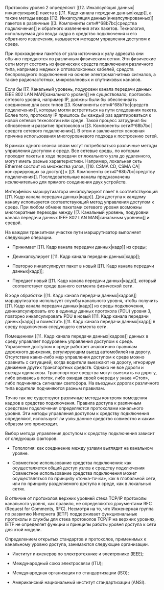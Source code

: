 Протоколы уровня 2 определяют [[12. Инкапсуляция данных|инкапсуляцию]] пакета в [[11. Кадр канала передачи данных|кадр]], а также методы ввода [[12. Инкапсуляция данных|инкапсулированных]] пакетов в различные [[3. Компоненты сети#^68b7bc|средства подключения]] и обратного извлечения этих пакетов. Технология, используемая для ввода кадра в средство подключения и его обратного извлечения, называется методом управления доступом к среде.

При прохождении пакетов от узла источника к узлу адресата они обычно передаются по различным физическим сетям. Эти физические сети могут состоять из физических средств подключения различного типа, например медных и оптоволоконных кабелей, средств беспроводного подключения на основе электромагнитных сигналов, а также радиочастотных, микроволновых и спутниковых каналов.

Если бы [[7. Канальный уровень, подуровни канала передачи данных IEEE 802 LAN MAN|канального уровня]] не существовало, протоколы сетевого уровня, например IP, должны были бы обеспечивать соединение для всех типов [[3. Компоненты сети#^68b7bc|средств подключения]], которые могли встретиться на пути следования пакета. Более того, протоколу IP пришлось бы каждый раз адаптироваться к новой сетевой технологии или среде. Такой процесс затруднил бы обновление и развитие протоколов и [[3. Компоненты сети#^68b7bc|средств сетевого подключения]]. В этом и заключается основная причина использования многоуровневого подхода к построению сетей.

В рамках одного сеанса связи могут потребоваться различные методы управления доступом к среде. Все сетевые среды, по которым проходят пакеты в ходе передачи от локального узла до удаленного, могут иметь разные характеристики. Например, локальная сеть Ethernet состоит из множества узлов, [[10. CSMA CD, CSMA CA|конкурирующих за доступ]] к [[3. Компоненты сети#^68b7bc|средству подключения]]. Последовательные каналы предназначены исключительно для прямого соединения двух устройств.

Интерфейсы маршрутизатора инкапсулируют пакет в соответствующий [[11. Кадр канала передачи данных|кадр]]. Для доступа к каждому каналу используется соответствующий метод управления доступом к среде. При любом обмене пакетами сетевого уровня возможны многократные переходы между [[7. Канальный уровень, подуровни канала передачи данных IEEE 802 LAN MAN|канальным уровнем]] и средой.

На каждом транзитном участке пути маршрутизатор выполняет следующие операции.

- Принимает [[11. Кадр канала передачи данных|кадр]] из среды;

- Деинкапсулирует [[11. Кадр канала передачи данных|кадр]];

- Повторно инкапсулирует пакет в новый [[11. Кадр канала передачи данных|кадр]];

- Передает новый [[11. Кадр канала передачи данных|кадр]], который соответствует среде данного сегмента физической сети.

В ходе обработки [[11. Кадр канала передачи данных|кадров]] маршрутизатор использует службы канального уровня, чтобы получить [[11. Кадр канала передачи данных|кадр]] из среды подключения, деинкапсулировать его в единицу данных протокола (PDU) уровня 3, повторно инкапсулировать PDU в новый [[11. Кадр канала передачи данных|кадр]] и поместить [[11. Кадр канала передачи данных|кадр]] в среду подключения следующего сегмента сети.

Помещением [[11. Кадр канала передачи данных|кадров]] данных в среду управляет подуровень управления доступом к среде. Управление доступом к среде работает аналогично правилам дорожного движения, регулирующим выезд автомобилей на дорогу. Отсутствие каких-либо мер управления доступом к среде можно сравнить с ситуацией, когда водители выезжают на дорогу, игнорируя движение других транспортных средств. Однако не все дороги и въезды одинаковы. Транспортные средства могут выезжать на дорогу, либо вливаясь в поток, либо ожидая своей очереди у знака «Стоп», либо подчиняясь сигналам светофора. На въездных дорогах различного типа водители подчиняются разным правилам.

Точно так же существуют различные методы контроля помещения кадров в средство подключения. Правила доступа к различным средствам подключения определяются протоколами канального уровня. Эти методы управления доступом к средству подключения определяют, используют ли узлы данное средство совместно и каким образом это происходит.

Выбор метода управления доступом к средству подключения зависит от следующих факторов.

- Топология: как соединение между узлами выглядит на канальном уровне.

- Совместное использование средства подключения: как осуществляется общий доступ узлов к средству подключения Совместное использование средства подключения может осуществляться по принципу «точка-точка», как в глобальной сети, или по принципу разделяемого доступа к среде, как в локальных сетях.

В отличие от протоколов верхних уровней стека TCP/IP протоколы канального уровня, как правило, не определяются документами RFC (Request for Comments, RFC). Несмотря на то, что Инженерная группа по развитию Интернета (IETF) поддерживает функциональные протоколы и службы для стека протоколов TCP/IP на верхних уровнях, IETF не определяет функции и принципы работы уровня доступа к сети для этой модели.

Определением открытых стандартов и протоколов, применимых к канальному уровню доступа, занимаются следующие организации.

- Институт инженеров по электротехнике и электронике (IEEE);

- Международный союз электросвязи (ITU);

- Международная организация по стандартизации (ISO);

- Американский национальный институт стандартизации (ANSI).